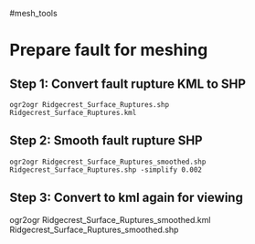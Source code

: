#mesh_tools

# Prepare fault for meshing
## Step 1: Convert fault rupture KML to SHP
```
ogr2ogr Ridgecrest_Surface_Ruptures.shp Ridgecrest_Surface_Ruptures.kml
```
## Step 2: Smooth fault rupture SHP
```
ogr2ogr Ridgecrest_Surface_Ruptures_smoothed.shp Ridgecrest_Surface_Ruptures.shp -simplify 0.002
```
## Step 3: Convert to kml again for viewing
ogr2ogr Ridgecrest_Surface_Ruptures_smoothed.kml Ridgecrest_Surface_Ruptures_smoothed.shp
